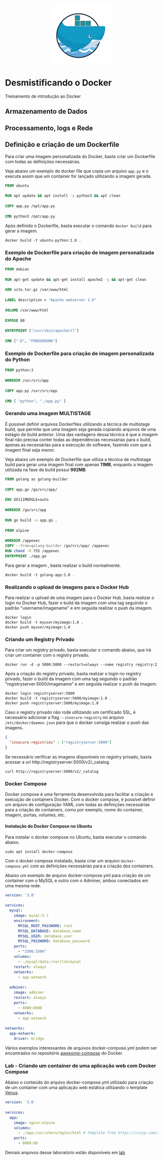 <div align="center">
  <img src="images/logo.webp" alt="Bootcamp Logo" style="width: 200px" /> 
</div>

# Desmistificando o Docker

Treinamento de introdução ao Docker

## Armazenamento de Dados

## Processamento, logs e Rede

## Definição e criação de um Dockerfile

Para criar uma imagem personalizada do Docker, basta criar um Dockerfile com todas as definições necessárias. 

Veja abaixo um exemplo de docker file que copia um arquivo `app.py` e o executa assim que um container for lançado utilizando a imagem gerada.

```dockerfile
FROM ubuntu

RUN apt update && apt install -y python3 && apt clean

COPY app.py /opt/app.py

CMD python3 /opt/app.py
```

Após definido o Dockerfile, basta executar o comando `docker build` para gerar a imagem. 
```
docker build -t ubuntu-python:1.0 .
```

### Exemplo de Dockerfile para criação de imagem personalizada do Apache
  
```dockerfile
FROM debian

RUN apt-get update && apt-get install apache2 -y && apt-get clean

ADD site.tar.gz /var/www/html

LABEL description = "Apache webserver 1.0"

VOLUME /var/www/html

EXPOSE 80

ENTRYPOINT ["/usr/sbin/apachectl"]

CMD ["-D", "FOREGROUND"]
```

### Exemplo de Dockerfile para criação de imagem personalizada do Python 
  
```dockerfile
FROM python:3

WORKDIR /usr/src/app

COPY app.py /usr/src/app

CMD [ "python", "./app.py" ]
```

### Gerando uma imagem MULTISTAGE

É possível definir arquivos Dockerfiles utilizando a técnica de multistage build, que permite que uma imagem seja gerada copiando arquivos de uma estágio de build anterior. Uma das vantagens dessa técnica é que a imagem final não precisa conter todas as dependências necessárias para o build, apenas as necessárias para a execução do software, fazendo com que a imagem final seja menor.

Veja abaixo um exemplo de Dockerfile que utiliza a técnica de multistage build para gerar uma imagem final com apenas **11MB**, enquanto a imagem utilizada na fase de build possui **992MB**.

```dockerfile
FROM golang as golang-builder

COPY app.go /go/src/app/

ENV GO111MODULE=auto

WORKDIR /go/src/app

RUN go build -o app.go .

FROM alpine

WORKDIR /appexec
COPY --from=golang-builder /go/src/app/ /appexec
RUN chmod -R 755 /appexec
ENTRYPOINT ./app.go
```

Para gerar a imagem , basta realizar o build normalmente.

```
docker build -t golang-app:1.0 .
```

### Realizando o upload de imagens para o Docker Hub

Para realizar o upload de uma imagem para o Docker Hub, basta realizar o login no Docker Hub, fazer o build da imagem com uma tag seguindo o padrão "username/imagename" e em seguida realizar o push da imagem.

```
docker login
docker build -t myuser/myimage:1.0 .
docker push myuser/myimage:1.0
```

### Criando um Registry Privado

Para criar um registry privado, basta executar o comando abaixo, que irá criar um container com o registry privado.

```
docker run -d -p 5000:5000 --restart=always --name registry registry:2
````

Após a criação do registry privado, basta realizar o login no registry privado, fazer o build da imagem com uma tag seguindo o padrão "registryserver:5000/imagename" e em seguida realizar o push da imagem.

```
docker login registryserver:5000
docker build -t registryserver:5000/myimage:1.0 .
docker push registryserver:5000/myimage:1.0
```

Caso o registry privado não rode utilizando um certificado SSL, é necessário adicionar a flag `--insecure-registry` no arquivo `/etc/docker/daemon.json` para que o docker consiga realizar o push das imagens.

```json
{
  "insecure-registries" : ["registryserver:5000"]
}
```

Se necessário verificar as imagens disponíveis no registry privado, basta acessar a url http://registryserver:5000/v2/_catalog.

````
curl http://registryserver:5000/v2/_catalog
````

### Docker Compose

Docker compose é uma ferramenta desenvolvida para facilitar a criação e execução de containers Docker. Com o docker compose, é possível definir um arquivo de configuração YAML com todas as definições necessárias para a criação de containers, como por exemplo, nome do container, imagem, portas, volumes, etc.

#### Instalação do Docker Compose no Ubuntu

Para instalar o docker compose no Ubuntu, basta executar o comando abaixo.

```
sudo apt install docker-compose
```

Com o docker compose instalado, basta criar um arquivo `docker-compose.yml` com as definições necessárias para a criação dos containers.

Abaixo um exemplo de arquivo docker-compose.yml para criação de um container com o MySQL e outro com o Adminer, ambos conectados em uma mesma rede.

```yaml
version: '3.8'

services:
  mysql:
    image: mysql:5.7
    environment:
      MYSQL_ROOT_PASSWORD: root
      MYSQL_DATABASE: database_name
      MYSQL_USER: database_user
      MYSQL_PASSWORD: database_password
    ports:
      - "3306:3306"
    volumes:
      - ./mysql/data:/var/lib/mysql
    restart: always
    networks:
      - app-network 

  adminer:
    image: adminer
    restart: always
    ports:
      - 8080:8080
    networks:
      - app-network

networks:
  app-network:
    driver: bridge
```

Vários exemplos interessantes de arquivos docker-compose.yml podem ser encontrados no repositório [awesome-compose](https://github.com/docker/awesome-compose/) do Docker.

### Lab - Criando um container de uma aplicação web com Docker Compose

Abaixo o conteúdo do arquivo docker-compose.yml utilizado para criação de um container com uma aplicação web estática utilizando o template [Venus](https://cruip.com/demos/venus/).

```yaml
version: '3.8'

services:
  app:
    image: nginx:alpine
    volumes:
      - ./app:/usr/share/nginx/html # Template from https://cruip.com/demos/venus/
    ports:
      - 8000:80
```

Demais arquivos desse laboratório estão disponíveis em [lab](lab/) 